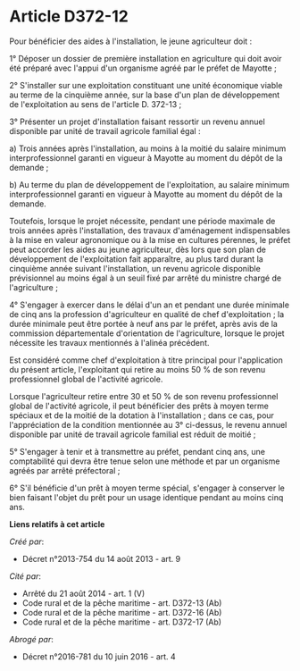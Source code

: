 # Article D372-12

Pour bénéficier des aides à l'installation, le jeune agriculteur doit : 

1° Déposer un dossier de première installation en agriculture qui doit avoir été préparé avec l'appui d'un organisme agréé
par le préfet de Mayotte ; 

2° S'installer sur une exploitation constituant une unité économique viable au terme de la cinquième année, sur la base d'un
plan de développement de l'exploitation au sens de l'article D. 372-13 ; 

3° Présenter un projet d'installation faisant ressortir un revenu annuel disponible par unité de travail agricole familial
égal : 

a) Trois années après l'installation, au moins à la moitié du salaire minimum interprofessionnel garanti en vigueur à Mayotte
au moment du dépôt de la demande ; 

b) Au terme du plan de développement de l'exploitation, au salaire minimum interprofessionnel garanti en vigueur à Mayotte au
moment du dépôt de la demande. 

Toutefois, lorsque le projet nécessite, pendant une période maximale de trois années après l'installation, des travaux
d'aménagement indispensables à la mise en valeur agronomique ou à la mise en cultures pérennes, le préfet peut accorder les
aides au jeune agriculteur, dès lors que son plan de développement de l'exploitation fait apparaître, au plus tard durant la
cinquième année suivant l'installation, un revenu agricole disponible prévisionnel au moins égal à un seuil fixé par arrêté
du ministre chargé de l'agriculture ; 

4° S'engager à exercer dans le délai d'un an et pendant une durée minimale de cinq ans la profession d'agriculteur en qualité
de chef d'exploitation ; la durée minimale peut être portée à neuf ans par le préfet, après avis de la commission
départementale d'orientation de l'agriculture, lorsque le projet nécessite les travaux mentionnés à l'alinéa précédent. 

Est considéré comme chef d'exploitation à titre principal pour l'application du présent article, l'exploitant qui retire au
moins 50 % de son revenu professionnel global de l'activité agricole. 

Lorsque l'agriculteur retire entre 30 et 50 % de son revenu professionnel global de l'activité agricole, il peut bénéficier
des prêts à moyen terme spéciaux et de la moitié de la dotation à l'installation ; dans ce cas, pour l'appréciation de la
condition mentionnée au 3° ci-dessus, le revenu annuel disponible par unité de travail agricole familial est réduit de
moitié ; 

5° S'engager à tenir et à transmettre au préfet, pendant cinq ans, une comptabilité qui devra être tenue selon une méthode et
par un organisme agréés par arrêté préfectoral ; 

6° S'il bénéficie d'un prêt à moyen terme spécial, s'engager à conserver le bien faisant l'objet du prêt pour un usage
identique pendant au moins cinq ans.

**Liens relatifs à cet article**

_Créé par_:

  - Décret n°2013-754 du 14 août 2013 - art. 9

_Cité par_:

  - Arrêté du 21 août 2014 - art. 1 (V)
  - Code rural et de la pêche maritime - art. D372-13 (Ab)
  - Code rural et de la pêche maritime - art. D372-16 (Ab)
  - Code rural et de la pêche maritime - art. D372-17 (Ab)

_Abrogé par_:

  - Décret n°2016-781 du 10 juin 2016 - art. 4
